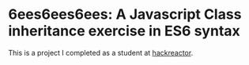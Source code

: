# 6ees6ees6ees: A Javascript Class inheritance exercise in ES6 syntax
This is a project I completed as a student at [hackreactor](http://hackreactor.com).
